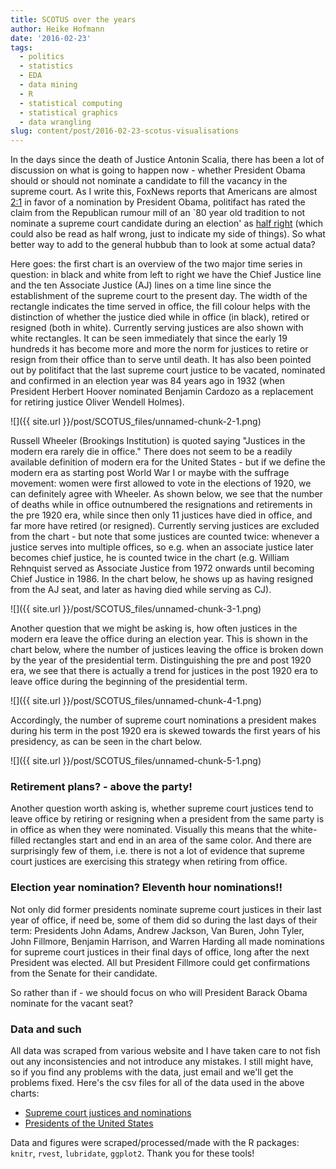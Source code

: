 ```yaml
---
title: SCOTUS over the years
author: Heike Hofmann
date: '2016-02-23'
tags:
  - politics
  - statistics
  - EDA
  - data mining
  - R
  - statistical computing
  - statistical graphics
  - data wrangling
slug: content/post/2016-02-23-scotus-visualisations
---
```


In the days since the death of Justice Antonin Scalia, there has been a
lot of discussion on what is going to happen now - whether President
Obama should or should not nominate a candidate to fill the vacancy in
the supreme court. As I write this, FoxNews reports that Americans are
almost
[2:1](http://www.foxnews.com/politics/interactive/2016/02/18/fox-news-poll-national-presidential-race-february-18-2016/)
in favor of a nomination by President Obama, politifact has rated the
claim from the Republican rumour mill of an `80 year old tradition to
not nominate a supreme court candidate during an election' as [half
right](http://www.politifact.com/truth-o-meter/article/2016/feb/17/misleading-notion-supreme-court-vacancy-hasnt-been/)
(which could also be read as half wrong, just to indicate my side of
things). So what better way to add to the general hubbub than to look at
some actual data?

Here goes: the first chart is an overview of the two major time series
in question: in black and white from left to right we have the Chief
Justice line and the ten Associate Justice (AJ) lines on a time line
since the establishment of the supreme court to the present day. The
width of the rectangle indicates the time served in office, the fill
colour helps with the distinction of whether the justice died while in
office (in black), retired or resigned (both in white). Currently
serving justices are also shown with white rectangles. It can be seen
immediately that since the early 19 hundreds it has become more and more
the norm for justices to retire or resign from their office than to
serve until death. It has also been pointed out by politifact that the
last supreme court justice to be vacated, nominated and confirmed in an
election year was 84 years ago in 1932 (when President Herbert Hoover
nominated Benjamin Cardozo as a replacement for retiring justice Oliver
Wendell Holmes).

![]({{ site.url }}/post/SCOTUS_files/unnamed-chunk-2-1.png)

Russell Wheeler (Brookings Institution) is quoted saying "Justices in
the modern era rarely die in office." There does not seem to be a
readily available definition of modern era for the United States - but
if we define the modern era as starting post World War I or maybe with
the suffrage movement: women were first allowed to vote in the elections
of 1920, we can definitely agree with Wheeler. As shown below, we see
that the number of deaths while in office outnumbered the resignations
and retirements in the pre 1920 era, while since then only 11 justices
have died in office, and far more have retired (or resigned). Currently
serving justices are excluded from the chart - but note that some
justices are counted twice: whenever a justice serves into multiple
offices, so e.g. when an associate justice later becomes chief justice,
he is counted twice in the chart (e.g. William Rehnquist served as
Associate Justice from 1972 onwards until becoming Chief Justice in
1986. In the chart below, he shows up as having resigned from the AJ
seat, and later as having died while serving as CJ).

![]({{ site.url }}/post/SCOTUS_files/unnamed-chunk-3-1.png)

Another question that we might be asking is, how often justices in the
modern era leave the office during an election year. This is shown in
the chart below, where the number of justices leaving the office is
broken down by the year of the presidential term. Distinguishing the pre
and post 1920 era, we see that there is actually a trend for justices in
the post 1920 era to leave office during the beginning of the
presidential term.

![]({{ site.url }}/post/SCOTUS_files/unnamed-chunk-4-1.png)

Accordingly, the number of supreme court nominations a president makes
during his term in the post 1920 era is skewed towards the first years
of his presidency, as can be seen in the chart below.

![]({{ site.url }}/post/SCOTUS_files/unnamed-chunk-5-1.png)

### Retirement plans? - above the party!

Another question worth asking is, whether supreme court justices tend to
leave office by retiring or resigning when a president from the same
party is in office as when they were nominated. Visually this means that
the white-filled rectangles start and end in an area of the same color.
And there are surprisingly few of them, i.e. there is not a lot of
evidence that supreme court justices are exercising this strategy when
retiring from office.

### Election year nomination? Eleventh hour nominations!!

Not only did former presidents nominate supreme court justices in their
last year of office, if need be, some of them did so during the last
days of their term: Presidents John Adams, Andrew Jackson, Van Buren,
John Tyler, John Fillmore, Benjamin Harrison, and Warren Harding all
made nominations for supreme court justices in their final days of
office, long after the next President was elected. All but President
Fillmore could get confirmations from the Senate for their candidate.

So rather than if - we should focus on who will President Barack Obama
nominate for the vacant seat?

### Data and such

All data was scraped from various website and I have taken care to not
fish out any inconsistencies and not introduce any mistakes. I still
might have, so if you find any problems with the data, just email and
we'll get the problems fixed. Here's the csv files for all of the data
used in the above charts:

-   [Supreme court justices and nominations](/post/SCOTUS_files/justices-nominations.csv)
-   [Presidents of the United States](/static/post/SCOTUS_files/presidents.csv)

Data and figures were scraped/processed/made with the R packages: `knitr`,
`rvest`, `lubridate`, `ggplot2`. Thank you for these tools!
